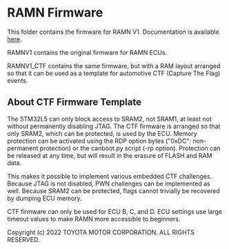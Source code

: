 # RAMN Firmware

This folder contains the firmware for RAMN V1. 
Documentation is available [here](https://ramn.readthedocs.io/en/latest/).

RAMNV1 contains the original firmware for RAMN ECUs.

RAMNV1_CTF contains the same firmware, but with a RAM layout arranged so that it can be used as a template for automotive CTF (Capture The Flag) events.

## About CTF Firmware Template

The STM32L5 can only block access to SRAM2, not SRAM1, at least not without permanently disabling JTAG. 
The CTF firmware is arranged so that only SRAM2, which can be protected, is used by the ECU. 
Memory protection can be activated using the RDP option bytes ("0xDC": non-permanent protection) or the canboot.py script (-rp option). Protection can be released at any time, but will result in the erasure of FLASH and RAM data.

This makes it possible to implement various embedded CTF challenges. Because JTAG is not disabled, PWN challenges can be implemented as well. Because SRAM2 can be protected, flags cannot trivially be recovered by dumping ECU memory.

CTF firmware can only be used for ECU B, C, and D. ECU settings use large timeout values to make RAMN more accessible to beginners.


Copyright (c) 2022 TOYOTA MOTOR CORPORATION. ALL RIGHTS RESERVED.
